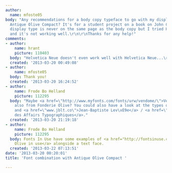 ```yaml
---
author:
  name: mfoste05
body: "Any recommendations for a body copy typeface to go with my display type of
  Antique Olive Compact? It's for a student project on a book on John Coltrane. The
  display type is never on the same page as the body copy but I tried Helvetica Neue
  and it's not working well.\r\n\r\nThanks for any help!"
comments:
- author:
    name: hrant
    picture: 110403
  body: "Helvetica Neue doesn't even work well with Helvetica Neue...\r\n\r\nTry FF-Balance.\r\n\r\nhhp\r\n"
  created: '2013-03-20 00:49:08'
- author:
    name: mfoste05
  body: Thank you!
  created: '2013-03-20 16:24:52'
- author:
    name: Frode Bo Helland
    picture: 112295
  body: "Maybe <a href=\"http://www.myfonts.com/fonts/urw/vendome/\">Vend\xF4me</a>,
    also from Fonderie Olive? You could also have a look at the types of <a href=\"http://typofonderie.com/\">Typofonderie</a>
    and <a href=\"www.jblt.co\">Jean-Baptiste Lev\xE9e</a> / <a href=\"http://www.batfoundry.com/\">Bureau
    des Affairs Typographiques</a>."
  created: '2013-03-20 21:19:18'
- author:
    name: Frode Bo Helland
    picture: 112295
  body: Fonts In Use have some examples of <a href="http://fontsinuse.com/typefaces/1140/antique-olive">Antique
    Olive in use</a> alongside a text face.
  created: '2013-03-22 07:13:51'
date: '2013-03-20 00:20:01'
title: 'Font combination with Antique Olive Compact '

---
```


